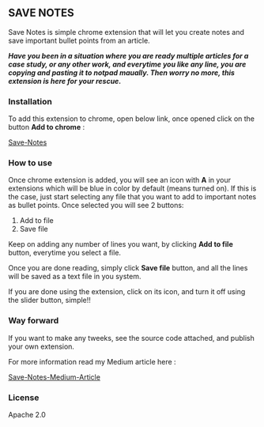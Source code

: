 ## SAVE NOTES
Save Notes is simple chrome extension that will let you create notes and save important bullet points from an article.


**_Have you been in a situation where you are ready multiple articles for a case study, or any other work, and everytime you like any line, you are copying and pasting it to notpad maually. Then worry no more, this extension is here for your rescue._**


### Installation
To add this extension to chrome, open below link, once opened click on the button **Add to chrome**  :

[Save-Notes]( https://chrome.google.com/webstore/detail/save-notes/dhngchhcdfdmpbkekjpbophjdfccmlfc )
<br/>

### How to use
Once chrome extension is added, you will see an icon with **A** in your extensions which will be blue in color by default (means turned on). If this is the case, just start selecting any file that you want to add to important notes as bullet points. Once selected you will see 2 buttons:
1. Add to file
2. Save file

Keep on adding any number of lines you want, by clicking **Add to file** button, everytime you select a file.

Once you are done reading, simply click **Save file** button, and all the lines will be saved as a text file in you system.

If you are done using the extension, click on its icon, and turn it off using the slider button, simple!!

### Way forward
If you want to make any tweeks, see the source code attached, and publish your own extension.

For more information read my Medium article here :

[Save-Notes-Medium-Article]( https://medium.com/@SwatiKp/my-first-chrome-extension-journey-towards-my-smart-goal-a30ed1885d73 )

### License
Apache 2.0
